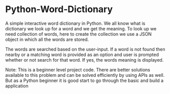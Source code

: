 # Python-Word-Dictionary
A simple interactive word dictionary in Python.
We all know what is dictionary we look up for a word and we get the meaning. To look up we need collection of words,
here to create the collection we use a JSON object in which all the words are stored. 

The words are searched based on the user-input. If a word is not found then nearby or a matching word is provided as an
option and user is prompted whether or not search for that word. If yes, the words meaning is displayed.

Note: This is a beginner level project code. There are better solutions available to this problem and can be solved efficiently 
by using APIs as well. But as a Python beginner it is good start to go through the basic and build a application
